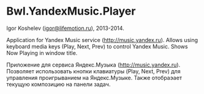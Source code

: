 ﻿Bwl.YandexMusic.Player
========================


Igor Koshelev (igor@lifemotion.ru), 2013-2014.

Application for Yandex Music service (http://music.yandex.ru).
Allows using keyboard media keys (Play, Next, Prev) to control Yandex Music.
Shows Now Playing in window title.

Приложение для сервиса Яндекс.Музыка (http://music.yandex.ru).
Позволяет использовать кнопки клавиатуры (Play, Next, Prev) для управления проигрыванием на Яндекс.Музыке.
Также отобраэает текущую композицию на панели задач.